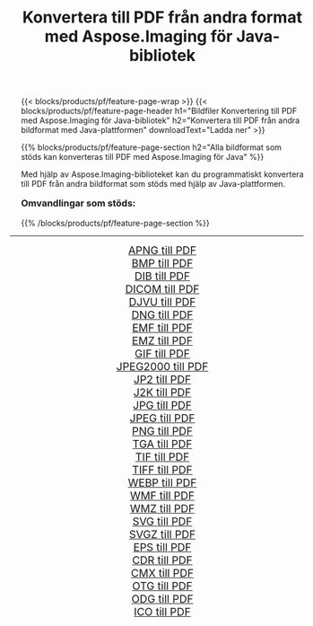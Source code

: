 ﻿---
title: Konvertera till PDF från andra format med Aspose.Imaging för Java-bibliotek 
weight: 3920
url: /sv/java/conversion/to/pdf/ 
lang: sv
langdirlevel: 2
locales: zh-hans,ja,it,ru,de,es,fr,nl,id,lt,pl,pt,vi,tr,ko,zh-hant,ar,hi,th,sv,cs,uk,he
description: Med Aspose.Imaging kan du konvertera till PDF från andra format med Java
---

{{< blocks/products/pf/feature-page-wrap >}}
{{< blocks/products/pf/feature-page-header h1="Bildfiler Konvertering till PDF med Aspose.Imaging för Java-bibliotek" h2="Konvertera till PDF från andra bildformat med Java-plattformen" downloadText="Ladda ner" >}}


{{% blocks/products/pf/feature-page-section  h2="Alla bildformat som stöds kan konverteras till PDF med Aspose.Imaging för Java" %}}
<p align=justify>Med hjälp av Aspose.Imaging-biblioteket kan du programmatiskt konvertera till PDF från andra bildformat som stöds med hjälp av Java-plattformen.</p>
<h3 style="margin-top:16px;">
Omvandlingar som stöds:
</h3>
{{% /blocks/products/pf/feature-page-section %}}
<div class="container-fluid productfamilypage bg-gray">
    <div class="convertypes bg-gray agp-content section">
        <div class="container">
		<hr style="margin-left:-20px;"/>
		<div class="row other-converters" style="gap: 10px;font-size: 19px;text-align:center;">
		    <div class='col-md-3 other-converter remove-lp remove-rp'><a href="/imaging/sv/java/conversion/apng-to-pdf/" style="padding:15px;">APNG till PDF</a></div>
<div class='col-md-3 other-converter remove-lp remove-rp'><a href="/imaging/sv/java/conversion/bmp-to-pdf/" style="padding:15px;">BMP till PDF</a></div>
<div class='col-md-3 other-converter remove-lp remove-rp'><a href="/imaging/sv/java/conversion/dib-to-pdf/" style="padding:15px;">DIB till PDF</a></div>
<div class='col-md-3 other-converter remove-lp remove-rp'><a href="/imaging/sv/java/conversion/dicom-to-pdf/" style="padding:15px;">DICOM till PDF</a></div>
<div class='col-md-3 other-converter remove-lp remove-rp'><a href="/imaging/sv/java/conversion/djvu-to-pdf/" style="padding:15px;">DJVU till PDF</a></div>
<div class='col-md-3 other-converter remove-lp remove-rp'><a href="/imaging/sv/java/conversion/dng-to-pdf/" style="padding:15px;">DNG till PDF</a></div>
<div class='col-md-3 other-converter remove-lp remove-rp'><a href="/imaging/sv/java/conversion/emf-to-pdf/" style="padding:15px;">EMF till PDF</a></div>
<div class='col-md-3 other-converter remove-lp remove-rp'><a href="/imaging/sv/java/conversion/emz-to-pdf/" style="padding:15px;">EMZ till PDF</a></div>
<div class='col-md-3 other-converter remove-lp remove-rp'><a href="/imaging/sv/java/conversion/gif-to-pdf/" style="padding:15px;">GIF till PDF</a></div>
<div class='col-md-3 other-converter remove-lp remove-rp'><a href="/imaging/sv/java/conversion/jpeg2000-to-pdf/" style="padding:15px;">JPEG2000 till PDF</a></div>
<div class='col-md-3 other-converter remove-lp remove-rp'><a href="/imaging/sv/java/conversion/jp2-to-pdf/" style="padding:15px;">JP2 till PDF</a></div>
<div class='col-md-3 other-converter remove-lp remove-rp'><a href="/imaging/sv/java/conversion/j2k-to-pdf/" style="padding:15px;">J2K till PDF</a></div>
<div class='col-md-3 other-converter remove-lp remove-rp'><a href="/imaging/sv/java/conversion/jpg-to-pdf/" style="padding:15px;">JPG till PDF</a></div>
<div class='col-md-3 other-converter remove-lp remove-rp'><a href="/imaging/sv/java/conversion/jpeg-to-pdf/" style="padding:15px;">JPEG till PDF</a></div>
<div class='col-md-3 other-converter remove-lp remove-rp'><a href="/imaging/sv/java/conversion/png-to-pdf/" style="padding:15px;">PNG till PDF</a></div>
<div class='col-md-3 other-converter remove-lp remove-rp'><a href="/imaging/sv/java/conversion/tga-to-pdf/" style="padding:15px;">TGA till PDF</a></div>
<div class='col-md-3 other-converter remove-lp remove-rp'><a href="/imaging/sv/java/conversion/tif-to-pdf/" style="padding:15px;">TIF till PDF</a></div>
<div class='col-md-3 other-converter remove-lp remove-rp'><a href="/imaging/sv/java/conversion/tiff-to-pdf/" style="padding:15px;">TIFF till PDF</a></div>
<div class='col-md-3 other-converter remove-lp remove-rp'><a href="/imaging/sv/java/conversion/webp-to-pdf/" style="padding:15px;">WEBP till PDF</a></div>
<div class='col-md-3 other-converter remove-lp remove-rp'><a href="/imaging/sv/java/conversion/wmf-to-pdf/" style="padding:15px;">WMF till PDF</a></div>
<div class='col-md-3 other-converter remove-lp remove-rp'><a href="/imaging/sv/java/conversion/wmz-to-pdf/" style="padding:15px;">WMZ till PDF</a></div>
<div class='col-md-3 other-converter remove-lp remove-rp'><a href="/imaging/sv/java/conversion/svg-to-pdf/" style="padding:15px;">SVG till PDF</a></div>
<div class='col-md-3 other-converter remove-lp remove-rp'><a href="/imaging/sv/java/conversion/svgz-to-pdf/" style="padding:15px;">SVGZ till PDF</a></div>
<div class='col-md-3 other-converter remove-lp remove-rp'><a href="/imaging/sv/java/conversion/eps-to-pdf/" style="padding:15px;">EPS till PDF</a></div>
<div class='col-md-3 other-converter remove-lp remove-rp'><a href="/imaging/sv/java/conversion/cdr-to-pdf/" style="padding:15px;">CDR till PDF</a></div>
<div class='col-md-3 other-converter remove-lp remove-rp'><a href="/imaging/sv/java/conversion/cmx-to-pdf/" style="padding:15px;">CMX till PDF</a></div>
<div class='col-md-3 other-converter remove-lp remove-rp'><a href="/imaging/sv/java/conversion/otg-to-pdf/" style="padding:15px;">OTG till PDF</a></div>
<div class='col-md-3 other-converter remove-lp remove-rp'><a href="/imaging/sv/java/conversion/odg-to-pdf/" style="padding:15px;">ODG till PDF</a></div>
<div class='col-md-3 other-converter remove-lp remove-rp'><a href="/imaging/sv/java/conversion/ico-to-pdf/" style="padding:15px;">ICO till PDF</a></div>
                </div>
        </div>
    </div>
</div>
<br/>

